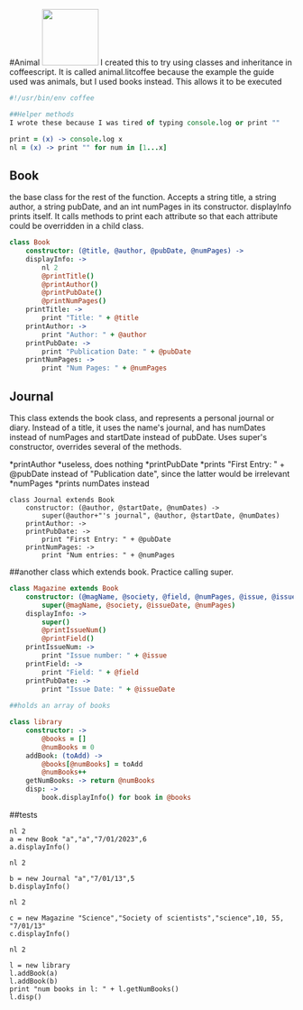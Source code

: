 #Animal
<img src = "http://www.precisionnutrition.com/wordpress/wp-content/uploads/2013/02/coffee-black.jpg" width = "100px" height = "100px" />
I created this to try using classes and inheritance in coffeescript.  It is called animal.litcoffee because the example the guide used was animals, but I used books instead.
This allows it to be executed

```coffeescript
#!/usr/bin/env coffee

##Helper methods
I wrote these because I was tired of typing console.log or print ""

print = (x) -> console.log x
nl = (x) -> print "" for num in [1...x]
```

## Book
the base class for the rest of the function.  Accepts a string title, a string author, a string pubDate, and an int numPages in its constructor.  displayInfo prints itself.  It calls methods to print each attribute so that each attribute could be overridden in a child class.



```coffeescript
class Book
    constructor: (@title, @author, @pubDate, @numPages) ->
    displayInfo: ->
        nl 2
        @printTitle()
        @printAuthor()
        @printPubDate()
        @printNumPages()
    printTitle: ->
        print "Title: " + @title
    printAuthor: -> 
        print "Author: " + @author
    printPubDate: ->
        print "Publication Date: " + @pubDate
    printNumPages: ->
        print "Num Pages: " + @numPages
```

Journal
-------
This class extends the book class, and represents a personal journal or diary.  Instead of a title, it uses the name's journal, and has numDates instead of numPages and startDate instead of pubDate.  Uses super's constructor, overrides several of the methods.

*printAuthor
 *useless, does nothing
*printPubDate
 *prints "First Entry: " + @pubDate instead of "Publication date", since the latter would be irrelevant
*numPages
 *prints numDates instead    
 
    class Journal extends Book
        constructor: (@author, @startDate, @numDates) ->
            super(@author+"'s journal", @author, @startDate, @numDates)
        printAuthor: ->
        printPubDate: ->
            print "First Entry: " + @pubDate
        printNumPages: ->
            print "Num entries: " + @numPages
       
            
##another class which extends book.
Practice calling super.        


```coffeescript
class Magazine extends Book
    constructor: (@magName, @society, @field, @numPages, @issue, @issueDate) ->
        super(@magName, @society, @issueDate, @numPages)
    displayInfo: ->
        super()
        @printIssueNum()
        @printField()
    printIssueNum: ->
        print "Issue number: " + @issue
    printField: ->
        print "Field: " + @field
    printPubDate: ->
        print "Issue Date: " + @issueDate
        
##holds an array of books    

class library
    constructor: ->
        @books = []
        @numBooks = 0
    addBook: (toAdd) ->
        @books[@numBooks] = toAdd
        @numBooks++
    getNumBooks: -> return @numBooks
    disp: ->
        book.displayInfo() for book in @books
```
##tests

    nl 2
    a = new Book "a","a","7/01/2023",6
    a.displayInfo()
    
    nl 2
    
    b = new Journal "a","7/01/13",5 
    b.displayInfo()
    
    nl 2
    
    c = new Magazine "Science","Society of scientists","science",10, 55, "7/01/13"
    c.displayInfo()
    
    nl 2
    
    l = new library
    l.addBook(a)
    l.addBook(b)
    print "num books in l: " + l.getNumBooks()
    l.disp()

